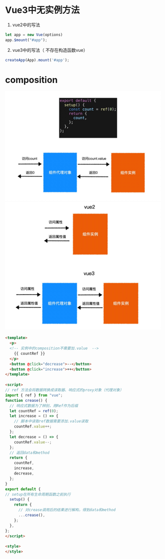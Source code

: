 # Vue3中无实例方法

 1. vue2中的写法

 ```js
 let app = new Vue(options)
 app.$mount("#app");
 ```

 2. vue3中的写法（ 不存在构造函数vue）
  
 ```js
 createApp(App).mount('#app');
 ```

# composition

![](./笔记图片/vue3对ref的特殊处理.jpg)
![](./笔记图片/vue3的组件实例代理.jpg)

```html
<template>
  <p>
  <!-- 实例中的composition不需要加.value  -->  
    {{ countRef }}
  </p>
  <button @click="decrease">--</button>
  <button @click="increase">++</button>
</template>

<script>
// ref 方法会将数据转换成读取器、响应式的proxy对象（代理对象）
import { ref } from "vue";
function crease() {
  // 响应式数据为了辨别，用Ref作为后缀
  let countRef = ref(0);
  let increase = () => {
    // 脚本中读取ref数据需要添加.value读取
    countRef.value++;
  };
  let decrease = () => {
    countRef.value--;
  };
  // 返回data和method
  return {
    countRef,
    increase,
    decrease,
  };
}
export default {
// setup在所有生命周期函数之前执行
  setup() {
    return {
      // 对crease调用后的结果进行解构，得到data和method
      ...crease(),
    };
  },
};
</script>

<style>
</style>
```
